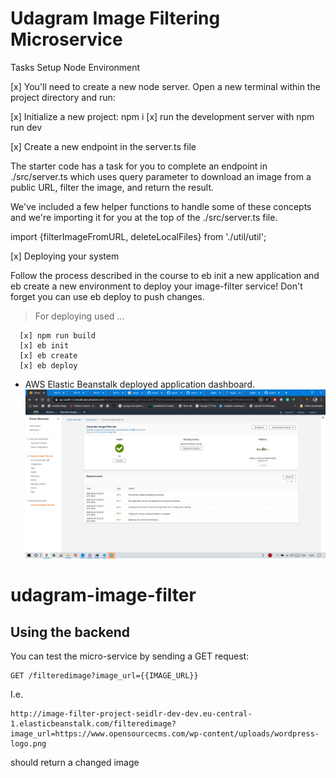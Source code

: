# Udagram Image Filtering Microservice
Tasks
Setup Node Environment

[x] You'll need to create a new node server. Open a new terminal within the project directory and run:

  [x]    Initialize a new project: npm i
  [x]    run the development server with npm run dev

[x] Create a new endpoint in the server.ts file

The starter code has a task for you to complete an endpoint in ./src/server.ts which uses query parameter to download an image from a public URL, filter the image, and return the result.

We've included a few helper functions to handle some of these concepts and we're importing it for you at the top of the ./src/server.ts file.

import {filterImageFromURL, deleteLocalFiles} from './util/util';

[x] Deploying your system

Follow the process described in the course to eb init a new application and eb create a new environment to deploy your image-filter service! Don't forget you can use eb deploy to push changes.


> For deploying used ...

```terminal
  [x] npm run build
  [x] eb init
  [x] eb create
  [x] eb deploy
```

- AWS Elastic Beanstalk deployed application dashboard.
  ![depcruise generated graph](./deployment_screenshot/eb_app_deployed_and_running_on_aws.png)
# udagram-image-filter
## Using the backend
You can test the micro-service by sending a GET request:
```
GET /filteredimage?image_url={{IMAGE_URL}}
```
I.e.
```
http://image-filter-project-seidlr-dev-dev.eu-central-1.elasticbeanstalk.com/filteredimage?image_url=https://www.opensourcecms.com/wp-content/uploads/wordpress-logo.png
```
should return a changed image
